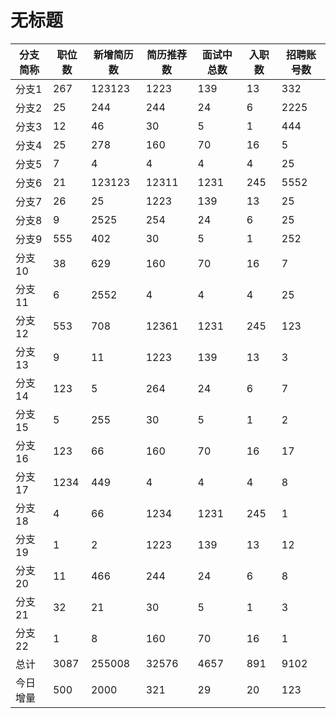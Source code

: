 # 无标题

| 分支简称 | 职位数 | 新增简历数 | 简历推荐数 | 面试中总数 | 入职数 | 招聘账号数 |
| --- | --- | --- | --- | --- | --- | --- |
| 分支1 | 267 | 123123 | 1223 | 139 | 13 | 332 |
| 分支2 | 25 | 244 | 244 | 24 | 6 | 2225 |
| 分支3 | 12 | 46 | 30 | 5 | 1 | 444 |
| 分支4 | 25 | 278 | 160 | 70 | 16 | 5 |
| 分支5 | 7 | 4 | 4 | 4 | 4 | 25 |
| 分支6 | 21 | 123123 | 12311 | 1231 | 245 | 5552 |
| 分支7 | 26 | 25 | 1223 | 139 | 13 | 25 |
| 分支8 | 9 | 2525 | 254 | 24 | 6 | 25 |
| 分支9 | 555 | 402 | 30 | 5 | 1 | 252 |
| 分支10 | 38 | 629 | 160 | 70 | 16 | 7 |
| 分支11 | 6 | 2552 | 4 | 4 | 4 | 25 |
| 分支12 | 553 | 708 | 12361 | 1231 | 245 | 123 |
| 分支13 | 9 | 11 | 1223 | 139 | 13 | 3 |
| 分支14 | 123 | 5 | 264 | 24 | 6 | 7 |
| 分支15 | 5 | 255 | 30 | 5 | 1 | 2 |
| 分支16 | 123 | 66 | 160 | 70 | 16 | 17 |
| 分支17 | 1234 | 449 | 4 | 4 | 4 | 8 |
| 分支18 | 4 | 66 | 1234 | 1231 | 245 | 1 |
| 分支19 | 1 | 2 | 1223 | 139 | 13 | 12 |
| 分支20 | 11 | 466 | 244 | 24 | 6 | 8 |
| 分支21 | 32 | 21 | 30 | 5 | 1 | 3 |
| 分支22 | 1 | 8 | 160 | 70 | 16 | 1 |
| 总计 | 3087 | 255008 | 32576 | 4657 | 891 | 9102 |
| 今日增量 | 500 | 2000 | 321 | 29 | 20 | 123 |